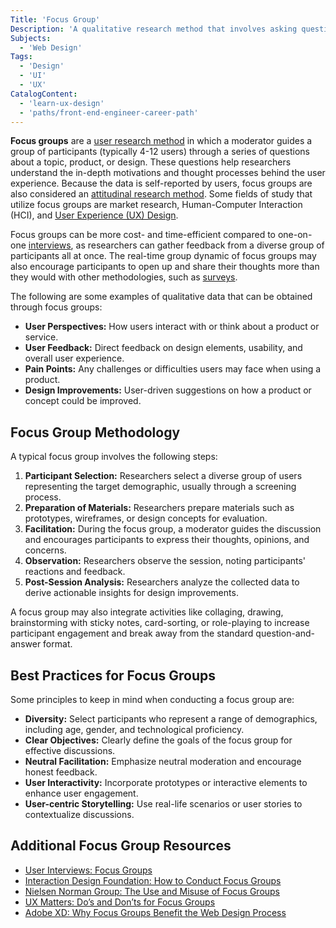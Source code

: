 ```yaml
---
Title: 'Focus Group'
Description: 'A qualitative research method that involves asking questions to a small group of users to obtain feedback on a topic, product, or design.'
Subjects:
  - 'Web Design'
Tags:
  - 'Design'
  - 'UI'
  - 'UX'
CatalogContent:
  - 'learn-ux-design'
  - 'paths/front-end-engineer-career-path'
---
```


**Focus groups** are a [user research method](https://www.codecademy.com/resources/docs/uiux/user-research) in which a moderator guides a group of participants (typically 4-12 users) through a series of questions about a topic, product, or design. These questions help researchers understand the in-depth motivations and thought processes behind the user experience. Because the data is self-reported by users, focus groups are also considered an [attitudinal research method](https://www.codecademy.com/resources/docs/uiux/attitudinal-research). Some fields of study that utilize focus groups are market research, Human-Computer Interaction (HCI), and [User Experience (UX) Design](https://www.codecademy.com/resources/docs/uiux/ux-design).

Focus groups can be more cost- and time-efficient compared to one-on-one [interviews](https://www.codecademy.com/resources/docs/uiux/interviews), as researchers can gather feedback from a diverse group of participants all at once. The real-time group dynamic of focus groups may also encourage participants to open up and share their thoughts more than they would with other methodologies, such as [surveys](https://www.codecademy.com/resources/docs/uiux/surveys).

The following are some examples of qualitative data that can be obtained through focus groups:

- **User Perspectives:** How users interact with or think about a product or service.
- **User Feedback:** Direct feedback on design elements, usability, and overall user experience.
- **Pain Points:** Any challenges or difficulties users may face when using a product.
- **Design Improvements:** User-driven suggestions on how a product or concept could be improved.

## Focus Group Methodology

A typical focus group involves the following steps:

1. **Participant Selection:** Researchers select a diverse group of users representing the target demographic, usually through a screening process.
2. **Preparation of Materials:** Researchers prepare materials such as prototypes, wireframes, or design concepts for evaluation.
3. **Facilitation:** During the focus group, a moderator guides the discussion and encourages participants to express their thoughts, opinions, and concerns.
4. **Observation:** Researchers observe the session, noting participants' reactions and feedback.
5. **Post-Session Analysis:** Researchers analyze the collected data to derive actionable insights for design improvements.

A focus group may also integrate activities like collaging, drawing, brainstorming with sticky notes, card-sorting, or role-playing to increase participant engagement and break away from the standard question-and-answer format.

## Best Practices for Focus Groups

Some principles to keep in mind when conducting a focus group are:

- **Diversity:** Select participants who represent a range of demographics, including age, gender, and technological proficiency.
- **Clear Objectives:** Clearly define the goals of the focus group for effective discussions.
- **Neutral Facilitation:** Emphasize neutral moderation and encourage honest feedback.
- **User Interactivity:** Incorporate prototypes or interactive elements to enhance user engagement.
- **User-centric Storytelling:** Use real-life scenarios or user stories to contextualize discussions.

## Additional Focus Group Resources

- [User Interviews: Focus Groups](https://www.userinterviews.com/ux-research-field-guide-chapter/focus-groups)
- [Interaction Design Foundation: How to Conduct Focus Groups](https://www.interaction-design.org/literature/article/how-to-conduct-focus-groups)
- [Nielsen Norman Group: The Use and Misuse of Focus Groups](https://www.nngroup.com/articles/focus-groups/)
- [UX Matters: Do’s and Don’ts for Focus Groups](https://www.uxmatters.com/mt/archives/2011/07/dos-and-donts-for-focus-groups.php)
- [Adobe XD: Why Focus Groups Benefit the Web Design Process](https://xd.adobe.com/ideas/process/user-research/why-focus-groups-benefit-web-design-process/)
